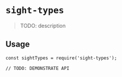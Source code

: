 # `sight-types`

> TODO: description

## Usage

```
const sightTypes = require('sight-types');

// TODO: DEMONSTRATE API
```
